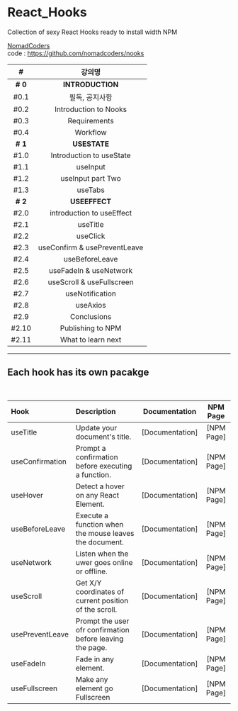 # React_Hooks

Collection of sexy React Hooks ready to install width NPM

[NomadCoders](https://nomadcoders.co/react-hooks-introduction)
<br>
code : https://github.com/nomadcoders/nooks

|    #    |            강의명            |
| :-----: | :--------------------------: |
| **# 0** |       **INTRODUCTION**       |
|  #0.1   |        필독, 공지사항        |
|  #0.2   |    Introduction to Nooks     |
|  #0.3   |         Requirements         |
|  #0.4   |           Workflow           |
| **# 1** |         **USESTATE**         |
|  #1.0   |   Introduction to useState   |
|  #1.1   |           useInput           |
|  #1.2   |      useInput part Two       |
|  #1.3   |           useTabs            |
| **# 2** |        **USEEFFECT**         |
|  #2.0   |  introduction to useEffect   |
|  #2.1   |           useTitle           |
|  #2.2   |           useClick           |
|  #2.3   | useConfirm & usePreventLeave |
|  #2.4   |        useBeforeLeave        |
|  #2.5   |    useFadeIn & useNetwork    |
|  #2.6   |  useScroll & useFullscreen   |
|  #2.7   |       useNotification        |
|  #2.8   |           useAxios           |
|  #2.9   |         Conclusions          |
|  #2.10  |      Publishing to NPM       |
|  #2.11  |      What to learn next      |

---

## Each hook has its own pacakge

<br>

| Hook            | Description                                               |  Documentation  |  NPM Page  |
| :-------------- | :-------------------------------------------------------- | :-------------: | :--------: |
| useTitle        | Update your document's title.                             | [Documentation] | [NPM Page] |
| useConfirmation | Prompt a confirmation before executing a function.        | [Documentation] | [NPM Page] |
| useHover        | Detect a hover on any React Element.                      | [Documentation] | [NPM Page] |
| useBeforeLeave  | Execute a function when the mouse leaves the document.    | [Documentation] | [NPM Page] |
| useNetwork      | Listen when the uwer goes online or offline.              | [Documentation] | [NPM Page] |
| useScroll       | Get X/Y coordinates of current position of the scroll.    | [Documentation] | [NPM Page] |
| usePreventLeave | Prompt the user ofr confirmation before leaving the page. | [Documentation] | [NPM Page] |
| useFadeIn       | Fade in any element.                                      | [Documentation] | [NPM Page] |
| useFullscreen   | Make any element go Fullscreen                            | [Documentation] | [NPM Page] |
